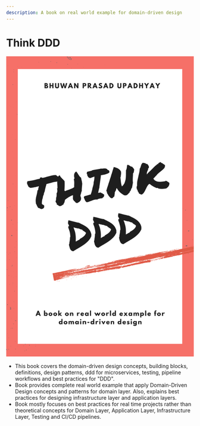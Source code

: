 ```yaml
---
description: A book on real world example for domain-driven design
---
```


# Think DDD

![](.gitbook/assets/cover.png)

* This book covers the domain-driven design concepts, building blocks, definitions, design patterns, ddd for microservices, testing, pipeline workflows and best practices for "DDD".
* Book provides complete real world example that apply Domain-Driven Design concepts and patterns for domain layer. Also, explains best practices for designing infrastructure layer and application layers.
* Book mostly focuses on best practices for real time projects rather than theoretical concepts for Domain Layer, Application Layer, Infrastructure Layer, Testing and CI/CD pipelines.

